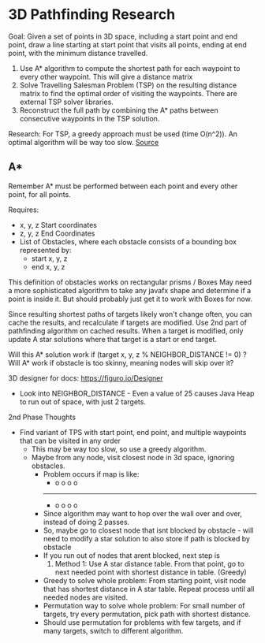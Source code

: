 # 3D Pathfinding Research

Goal: Given a set of points in 3D space, including a start point and end point, draw a line starting at start point that visits all points, ending at end point, with the minimum distance travelled.

1. Use A* algorithm to compute the shortest path for each waypoint to every other waypoint. This will give a distance matrix
2. Solve Travelling Salesman Problem (TSP) on the resulting distance matrix to find the optimal order of visiting the waypoints. There are external TSP solver libraries.
3. Reconstruct the full path by combining the A* paths between consecutive waypoints in the TSP solution.

Research:
For TSP, a greedy approach must be used (time O(n^2)). An optimal algorithm will be way too slow. [Source](https://www.w3schools.com/dsa/dsa_ref_traveling_salesman.php)

## A*

Remember A* must be performed between each point and every other point, for all points.

Requires:
* x, y, z Start coordinates
* z, y, z End Coordinates
* List of Obstacles, where each obstacle consists of a bounding box represented by:
  * start x, y, z
  * end x, y, z

This definition of obstacles works on rectangular prisms / Boxes
May need a more sophisticated algorithm to take any javafx shape and determine if a point is inside it.
But should probably just get it to work with Boxes for now.

Since resulting shortest paths of targets likely won't change often, you can cache the results, and recalculate if targets are modified.
Use 2nd part of pathfinding algorithm on cached results. When a target is modified, only update A star solutions where that target is a start or end target.

Will this A* solution work if (target x, y, z % NEIGHBOR_DISTANCE != 0) ?
Will A* work if obstacle is too skinny, meaning nodes will skip over it?

3D designer for docs: https://figuro.io/Designer

- Look into NEIGHBOR_DISTANCE - Even a value of 25 causes Java Heap to run out of space, with just 2 targets.

2nd Phase Thoughts
- Find variant of TPS with start point, end point, and multiple waypoints that can be visited in any order
  - This may be way too slow, so use a greedy algorithm.
  - Maybe from any node, visit closest node in 3d space, ignoring obstacles.
    - Problem occurs if map is like:
      - o  o  o    o
      - ------------
      - o o o o
    - Since algorithm may want to hop over the wall over and over, instead of doing 2 passes.
    - So, maybe go to closest node that isnt blocked by obstacle - will need to modify a star solution to also store if path is blocked by obstacle
    - If you run out of nodes that arent blocked, next step is
        1. Method 1: Use A star distance table. From that point, go to next needed point with shortest distance in table. (Greedy)
    - Greedy to solve whole problem: From starting point, visit node that has shortest distance in A star table. Repeat process until all needed nodes are visited. 
    - Permutation way to solve whole problem: For small number of targets, try every permutation, pick path with shortest distance.
    - Should use permutation for problems with few targets, and if many targets, switch to different algorithm.